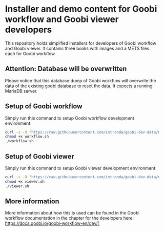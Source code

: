 # Installer and demo content for Goobi workflow and Goobi viewer developers

This repository holds simplified installers for developers of Goobi workflow and Goobi viewer. It contains three books with images and a METS files each for Goobi workflow. 

## Attention: Database will be overwritten
Please notice that this database dump of Goobi workflow will overwrite the data of the existing goobi database to reset the data. 
It expects a running MariaDB server.


## Setup of Goobi workflow
Simply run this command to setup Goobi workflow development environment:

```bash
curl -s -O "https://raw.githubusercontent.com/intranda/goobi-dev-data/main/workflow.sh"
chmod +x workflow.sh
./workflow.sh
```

## Setup of Goobi viewer
Simply run this command to setup Goobi viewer development environment:

```bash
curl -s -O "https://raw.githubusercontent.com/intranda/goobi-dev-data/main/viewer.sh"
chmod +x viewer.sh
./viewer.sh
```

## More information
More information about how this is used can be found in the Goobi workflow documentation in the chapter for the developers here:
https://docs.goobi.io/goobi-workflow-en/dev/1
